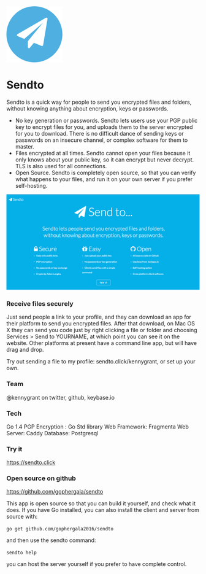 <img src="https://raw.githubusercontent.com/gophergala2016/sendto/master/images/logo.png">

# Sendto

Sendto is a quick way for people to send you encrypted files and folders, without knowing anything about encryption, keys or passwords. 

* No key generation or passwords. Sendto lets users use your PGP public key to encrypt files for you, and uploads them to the server encrypted for you to download. There is no difficult dance of sending keys or passwords on an insecure channel, or complex software for them to master. 
* Files encrypted at all times. Sendto cannot open your files because it only knows about your public key, so it can encrypt but never decrypt. TLS is also used for all connections. 
* Open Source. Sendto is completely open source, so that you can verify what happens to your files, and run it on your own server if you prefer self-hosting. 

![Sendto](https://raw.githubusercontent.com/gophergala2016/sendto/master/images/sendto.png?s=600)


### Receive files securely

Just send people a link to your profile, and they can download an app for their platform to send you encrypted files. After that download, on Mac OS X they can send you code just by right clicking a file or folder and choosing Services > Send to YOURNAME, at which point you can see it on the website. Other platforms at present have a command line app, but will have drag and drop. 

Try out sending a file to my profile: sendto.click/kennygrant, or set up your own.

### Team
@kennygrant on twitter, github, keybase.io

### Tech
Go 1.4
PGP Encryption : Go Std library
Web Framework: Fragmenta
Web Server: Caddy
Database: Postgresql

### Try it
https://sendto.click


### Open source on github
https://github.com/gophergala/sendto


This app is open source so that you can build it yourself, and check what it does. If you have Go installed, you can also install the client and server from source with:

`go get github.com/gophergala2016/sendto`

and then use the sendto command:

`sendto help` 

you can host the server yourself if you prefer to have complete control. 
